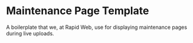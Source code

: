 # Maintenance Page Template
A boilerplate that we, at Rapid Web, use for displaying maintenance pages during live uploads. 
